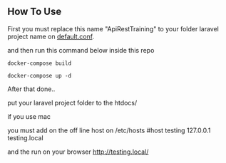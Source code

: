 ## How To Use

First you must replace this name "ApiRestTraining" to your folder laravel project name on [default.conf](https://github.com/rudirahardian/laravel-env/blob/master/config/nginx/conf.d/default.conf).

and then run this command below inside this repo

```
docker-compose build

docker-compose up -d
```

After that done..

put your laravel project folder to the htdocs/

if you use mac

you must add on the off line host on /etc/hosts 
#host testing
127.0.0.1	testing.local

and the run on your browser http://testing.local/